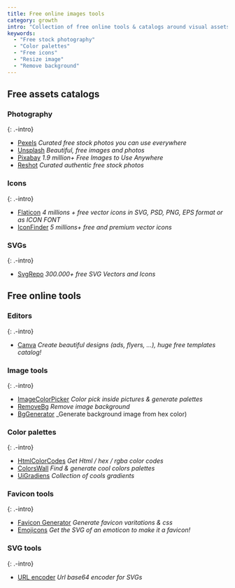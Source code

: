 ```yaml
---
title: Free online images tools
category: growth
intro: "Collection of free online tools & catalogs around visual assets: finding free stock photography & icons, creating ads, removing photo backgrounds, generating favicons ..."
keywords:
  - "Free stock photography"
  - "Color palettes"
  - "Free icons"
  - "Resize image"
  - "Remove background"
---
```


## Free assets catalogs

### Photography
{: .-intro}
- [Pexels](https://www.pexels.com/) _Curated free stock photos you can use everywhere_
- [Unsplash](https://unsplash.com/) _Beautiful, free images and photos_
- [Pixabay](https://pixabay.com/) _1.9 million+ Free Images to Use Anywhere_
- [Reshot](https://www.reshot.com/) _Curated authentic free stock photos_

### Icons
{: .-intro}

- [Flaticon](https://www.flaticon.com/) _4 millions + free vector icons in SVG, PSD, PNG, EPS format or as ICON FONT_
- [IconFinder](https://www.iconfinder.com) _5 millions+ free and premium vector icons_

### SVGs
{: .-intro}

- [SvgRepo](https://www.svgrepo.com) _300.000+ free SVG Vectors and Icons_

## Free online tools

### Editors
{: .-intro}
- [Canva](https://www.canva.com/) _Create beautiful designs (ads, flyers, ...), huge free templates catalog!_

### Image tools
{: .-intro}
- [ImageColorPicker](https://imagecolorpicker.com/) _Color pick inside pictures & generate palettes_
- [RemoveBg](https://www.remove.bg/) _Remove image background_
- [BgGenerator](http://bg.siteorigin.com/) _Generate background image from hex color)

### Color palettes
{: .-intro}

- [HtmlColorCodes](https://htmlcolorcodes.com/) _Get Html / hex / rgba color codes_
- [ColorsWall](https://colorswall.com/) _Find & generate cool colors palettes_
- [UiGradiens](https://uigradients.com/) _Collection of cools gradients_

### Favicon tools
{: .-intro}
- [Favicon Generator](https://www.favicon-generator.org/) _Generate favicon varitations & css_
- [Emojicons](https://emojicons.netlify.app/) _Get the SVG of an emoticon to make it a favicon!_

### SVG tools
{: .-intro}
- [URL encoder](https://yoksel.github.io/url-encoder/) _Url base64 encoder for SVGs_
